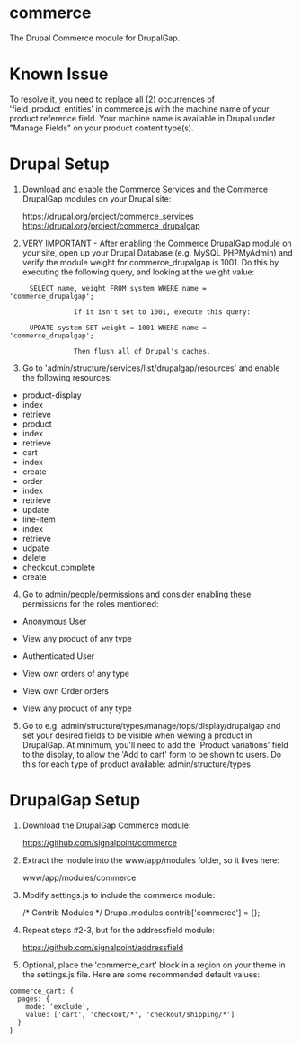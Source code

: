 commerce
========

The Drupal Commerce module for DrupalGap.

# Known Issue

To resolve it, you need to replace all (2) occurrences of 'field_product_entities'
in commerce.js with the machine name of your product reference field. Your
machine name is available in Drupal under "Manage Fields" on your product
content type(s).

# Drupal Setup

1. Download and enable the Commerce Services and the Commerce DrupalGap modules
   on your Drupal site:

     https://drupal.org/project/commerce_services
     https://drupal.org/project/commerce_drupalgap

2. VERY IMPORTANT - After enabling the Commerce DrupalGap module on your site,
                    open up your Drupal Database (e.g. MySQL PHPMyAdmin) and
                    verify the module weight for commerce_drupalgap is 1001. Do
                    this by executing the following query, and looking at the
                    weight value:
```
     SELECT name, weight FROM system WHERE name = 'commerce_drupalgap';
```
     
                    If it isn't set to 1001, execute this query:
```  
     UPDATE system SET weight = 1001 WHERE name = 'commerce_drupalgap';
```

                    Then flush all of Drupal's caches.

3. Go to 'admin/structure/services/list/drupalgap/resources' and enable the
   following resources:
    
- product-display
 - index
 - retrieve
- product
 - index
 - retrieve
- cart
 - index
 - create
- order
 - index
 - retrieve
 - update
- line-item
 - index
 - retrieve
 - udpate
 - delete
- checkout_complete
 - create

4. Go to admin/people/permissions and consider enabling these permissions for
   the roles mentioned:

- Anonymous User
 - View any product of any type

- Authenticated User
 - View own orders of any type
 - View own Order orders
 - View any product of any type

5. Go to e.g. admin/structure/types/manage/tops/display/drupalgap and set your
   desired fields to be visible when viewing a product in DrupalGap. At minimum,
   you'll need to add the 'Product variations' field to the display, to allow
   the 'Add to cart' form to be shown to users. Do this for each type of product
   available: admin/structure/types

# DrupalGap Setup

1. Download the DrupalGap Commerce module:

     https://github.com/signalpoint/commerce

2. Extract the module into the www/app/modules folder, so it lives here:

     www/app/modules/commerce

3. Modify settings.js to include the commerce module:

     /* Contrib Modules */
     Drupal.modules.contrib['commerce'] = {};

4. Repeat steps #2-3, but for the addressfield module:

     https://github.com/signalpoint/addressfield

5. Optional, place the 'commerce_cart' block in a region on your theme in the
   settings.js file. Here are some recommended default values:

```
commerce_cart: {
  pages: {
    mode: 'exclude',
    value: ['cart', 'checkout/*', 'checkout/shipping/*']
  }
}
```
